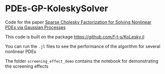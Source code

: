 # PDEs-GP-KoleskySolver
Code for the paper [Sparse Cholesky Factorization for Solving Nonlinear PDEs via Gaussian Processes](https://arxiv.org/abs/2304.01294)

This code is built on the package https://github.com/f-t-s/KoLesky.jl

You can run the `.jl` files to see the performance of the algorithm for several nonlinear PDEs

The folder `screening_effect_demo` contains the notebook for demonstrating the screening effects
